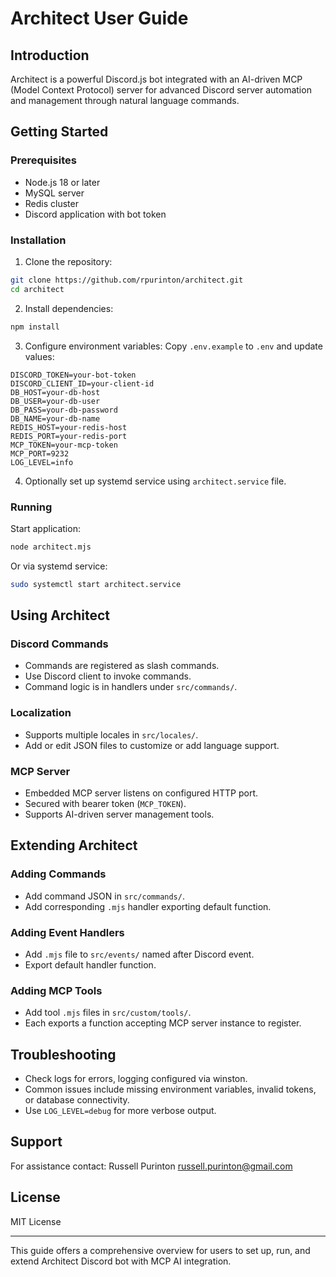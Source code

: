 # Architect User Guide

## Introduction
Architect is a powerful Discord.js bot integrated with an AI-driven MCP (Model Context Protocol) server for advanced Discord server automation and management through natural language commands.

## Getting Started

### Prerequisites
- Node.js 18 or later
- MySQL server
- Redis cluster
- Discord application with bot token

### Installation
1. Clone the repository:
```bash
git clone https://github.com/rpurinton/architect.git
cd architect
```

2. Install dependencies:
```bash
npm install
```

3. Configure environment variables:
Copy `.env.example` to `.env` and update values:
```env
DISCORD_TOKEN=your-bot-token
DISCORD_CLIENT_ID=your-client-id
DB_HOST=your-db-host
DB_USER=your-db-user
DB_PASS=your-db-password
DB_NAME=your-db-name
REDIS_HOST=your-redis-host
REDIS_PORT=your-redis-port
MCP_TOKEN=your-mcp-token
MCP_PORT=9232
LOG_LEVEL=info
```

4. Optionally set up systemd service using `architect.service` file.

### Running
Start application:
```bash
node architect.mjs
```
Or via systemd service:
```bash
sudo systemctl start architect.service
```

## Using Architect

### Discord Commands
- Commands are registered as slash commands.
- Use Discord client to invoke commands.
- Command logic is in handlers under `src/commands/`.

### Localization
- Supports multiple locales in `src/locales/`.
- Add or edit JSON files to customize or add language support.

### MCP Server
- Embedded MCP server listens on configured HTTP port.
- Secured with bearer token (`MCP_TOKEN`).
- Supports AI-driven server management tools.

## Extending Architect

### Adding Commands
- Add command JSON in `src/commands/`.
- Add corresponding `.mjs` handler exporting default function.

### Adding Event Handlers
- Add `.mjs` file to `src/events/` named after Discord event.
- Export default handler function.

### Adding MCP Tools
- Add tool `.mjs` files in `src/custom/tools/`.
- Each exports a function accepting MCP server instance to register.

## Troubleshooting

- Check logs for errors, logging configured via winston.
- Common issues include missing environment variables, invalid tokens, or database connectivity.
- Use `LOG_LEVEL=debug` for more verbose output.

## Support

For assistance contact:
Russell Purinton <russell.purinton@gmail.com>

## License

MIT License

---
This guide offers a comprehensive overview for users to set up, run, and extend Architect Discord bot with MCP AI integration.
